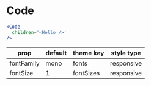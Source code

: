 # Code

```.jsx
<Code
  children='<Hello />'
/>
```

prop | default | theme key | style type
---|---|---|---
fontFamily | mono | fonts | responsive
fontSize | 1 | fontSizes | responsive